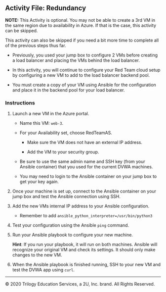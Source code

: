 ## Activity File: Redundancy

**NOTE:** This Activity is optional. You may not be able to create a 3rd VM in the same region due to availability in Azure. If that is the case, this activity can be skipped.

This activity can also be skipped if you need a bit more time to complete all of the previous steps thus far.

- Previously, you used your jump box to configure 2 VMs before creating a load balancer and placing the VMs behind the load balancer.

- In this activity, you will continue to configure your Red Team cloud setup by configuring a new VM to add to the load balancer backend pool.

- You must create a copy of your VM using Ansible for the configuration and place it in the backend pool for your load balancer.

### Instructions
1. Launch a new VM in the Azure portal.
    - Name this VM: `web-3`.

    - For your Availability set, choose RedTeamAS.

		- Make sure the VM does not have an external IP address.

		- Add the VM to your security group.

    - Be sure to use the same admin name and SSH key (from your Ansible container) that you used for the current DVWA machines.

    - You may need to login to the Ansible container on your jump box to get your key again.

2. Once your machine is set up, connect to the Ansible container on your jump box and test the Ansible connection using SSH.

3. Add the new VMs internal IP address to your Ansible configuration.
	- Remember to add `ansible_python_interpreter=/usr/bin/python3`

4. Test your configuration using the Ansible `ping` command.

5. Run your Ansible playbook to configure your new machine.
 
    **Hint**: If you run your playbook, it will run on both machines. Ansible will recognize your original VM and check its settings. It should only make changes to the new VM.

6. When the Ansible playbook is finished running, SSH to your new VM and test the DVWA app using `curl`.

---
© 2020 Trilogy Education Services, a 2U, Inc. brand. All Rights Reserved.
